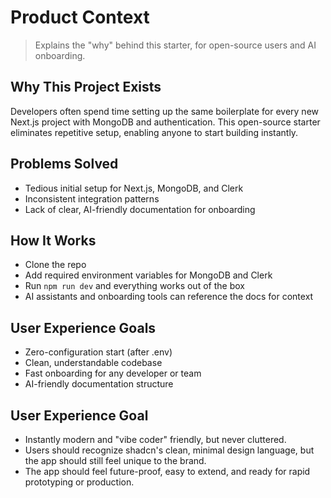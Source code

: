 # Product Context

> Explains the "why" behind this starter, for open-source users and AI onboarding.

## Why This Project Exists
Developers often spend time setting up the same boilerplate for every new Next.js project with MongoDB and authentication. This open-source starter eliminates repetitive setup, enabling anyone to start building instantly.

## Problems Solved
- Tedious initial setup for Next.js, MongoDB, and Clerk
- Inconsistent integration patterns
- Lack of clear, AI-friendly documentation for onboarding

## How It Works
- Clone the repo
- Add required environment variables for MongoDB and Clerk
- Run `npm run dev` and everything works out of the box
- AI assistants and onboarding tools can reference the docs for context

## User Experience Goals
- Zero-configuration start (after .env)
- Clean, understandable codebase
- Fast onboarding for any developer or team
- AI-friendly documentation structure

## User Experience Goal
- Instantly modern and "vibe coder" friendly, but never cluttered.
- Users should recognize shadcn's clean, minimal design language, but the app should still feel unique to the brand.
- The app should feel future-proof, easy to extend, and ready for rapid prototyping or production. 